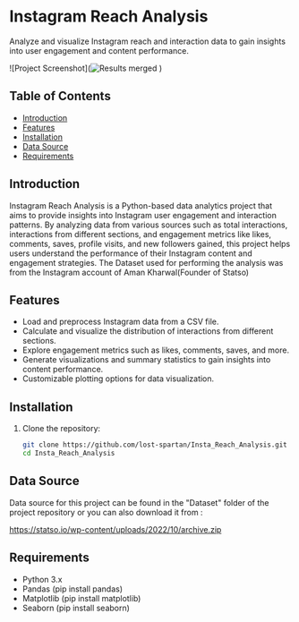 # Instagram Reach Analysis

Analyze and visualize Instagram reach and interaction data to gain insights into user engagement and content performance.

![Project Screenshot](![Results merged](https://github.com/lost-spartan/Insta_Reach_Analysis/assets/80683602/c3f94c92-c3c8-4d45-8acf-bd501d53da95)
)  <!-- Replace with an image from your project if available -->

## Table of Contents

- [Introduction](#introduction)
- [Features](#features)
- [Installation](#installation)
- [Data Source](#data-source)
- [Requirements](#requirements)

## Introduction

Instagram Reach Analysis is a Python-based data analytics project that aims to provide insights into Instagram user engagement and interaction patterns. By analyzing data from various sources such as total interactions, interactions from different sections, and engagement metrics like likes, comments, saves, profile visits, and new followers gained, this project helps users understand the performance of their Instagram content and engagement strategies.
The Dataset used for performing the analysis was from the Instagram account of Aman Kharwal(Founder of Statso)

## Features

- Load and preprocess Instagram data from a CSV file.
- Calculate and visualize the distribution of interactions from different sections.
- Explore engagement metrics such as likes, comments, saves, and more.
- Generate visualizations and summary statistics to gain insights into content performance.
- Customizable plotting options for data visualization.

## Installation

1. Clone the repository:

   ```bash
   git clone https://github.com/lost-spartan/Insta_Reach_Analysis.git
   cd Insta_Reach_Analysis

## Data Source

Data source for this project can be found in the "Dataset" folder of the project repository or you can also download it from : 

https://statso.io/wp-content/uploads/2022/10/archive.zip

## Requirements

- Python 3.x
- Pandas  (pip install pandas)
- Matplotlib  (pip install matplotlib)
- Seaborn  (pip install seaborn)
